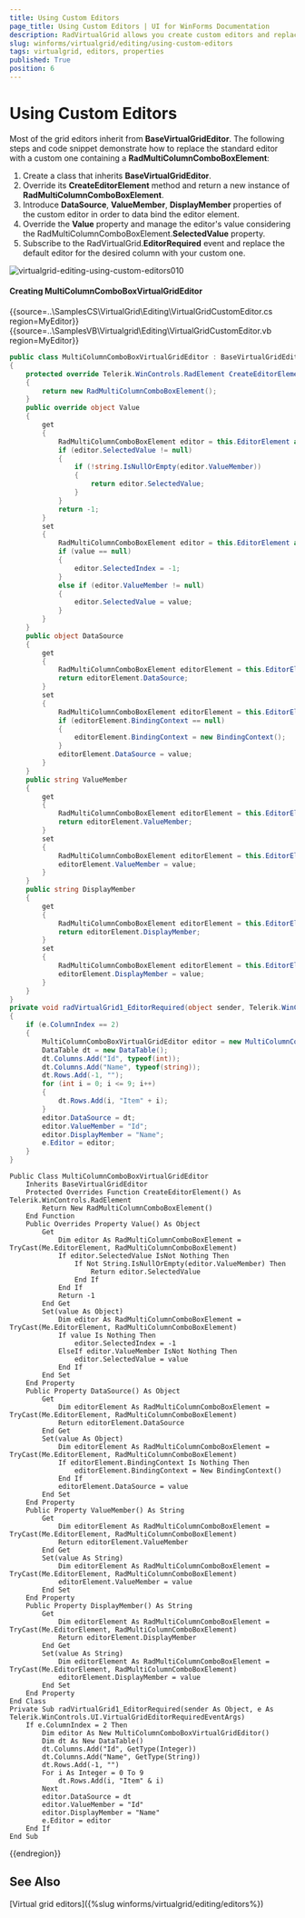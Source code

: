 ```yaml
---
title: Using Custom Editors
page_title: Using Custom Editors | UI for WinForms Documentation
description: RadVirtualGrid allows you create custom editors and replace the default one.
slug: winforms/virtualgrid/editing/using-custom-editors
tags: virtualgrid, editors, properties
published: True
position: 6
---
```


# Using Custom Editors

Most of the grid editors inherit from __BaseVirtualGridEditor__. The following steps and code snippet demonstrate how to replace the standard editor with a custom one containing a __RadMultiColumnComboBoxElement__:

1. Create a class that inherits __BaseVirtualGridEditor__.
2. Override its __CreateEditorElement__ method and return a new instance of __RadMultiColumnComboBoxElement__.
3. Introduce __DataSource__, __ValueMember__, __DisplayMember__ properties of the custom editor in order to data bind the editor element.
4. Override the __Value__ property and manage the editor's value considering the RadMultiColumnComboBoxElement.__SelectedValue__ property.
5. Subscribe to the RadVirtualGrid.__EditorRequired__ event and replace the default editor for the desired column with your custom one.

![virtualgrid-editing-using-custom-editors010](images/virtualgrid-editing-using-custom-editors010.gif)

#### Creating MultiColumnComboBoxVirtualGridEditor 

{{source=..\SamplesCS\VirtualGrid\Editing\VirtualGridCustomEditor.cs region=MyEditor}} 
{{source=..\SamplesVB\Virtualgrid\Editing\VirtualGridCustomEditor.vb region=MyEditor}}
````C#
public class MultiColumnComboBoxVirtualGridEditor : BaseVirtualGridEditor
{
    protected override Telerik.WinControls.RadElement CreateEditorElement()
    {
        return new RadMultiColumnComboBoxElement();
    }
    public override object Value
    {
        get
        {
            RadMultiColumnComboBoxElement editor = this.EditorElement as RadMultiColumnComboBoxElement;
            if (editor.SelectedValue != null)
            {
                if (!string.IsNullOrEmpty(editor.ValueMember))
                {
                    return editor.SelectedValue;
                }
            }
            return -1;
        }
        set
        {
            RadMultiColumnComboBoxElement editor = this.EditorElement as RadMultiColumnComboBoxElement;
            if (value == null)
            {
                editor.SelectedIndex = -1;
            }
            else if (editor.ValueMember != null)
            {
                editor.SelectedValue = value;
            }
        }
    }
    public object DataSource
    {
        get
        {
            RadMultiColumnComboBoxElement editorElement = this.EditorElement as RadMultiColumnComboBoxElement;
            return editorElement.DataSource;
        }
        set
        {
            RadMultiColumnComboBoxElement editorElement = this.EditorElement as RadMultiColumnComboBoxElement;
            if (editorElement.BindingContext == null)
            {
                editorElement.BindingContext = new BindingContext();
            }
            editorElement.DataSource = value;
        }
    }
    public string ValueMember
    {
        get
        {
            RadMultiColumnComboBoxElement editorElement = this.EditorElement as RadMultiColumnComboBoxElement;
            return editorElement.ValueMember;
        }
        set
        {
            RadMultiColumnComboBoxElement editorElement = this.EditorElement as RadMultiColumnComboBoxElement;
            editorElement.ValueMember = value;
        }
    }
    public string DisplayMember
    {
        get
        {
            RadMultiColumnComboBoxElement editorElement = this.EditorElement as RadMultiColumnComboBoxElement;
            return editorElement.DisplayMember;
        }
        set
        {
            RadMultiColumnComboBoxElement editorElement = this.EditorElement as RadMultiColumnComboBoxElement;
            editorElement.DisplayMember = value;
        }
    }
}
private void radVirtualGrid1_EditorRequired(object sender, Telerik.WinControls.UI.VirtualGridEditorRequiredEventArgs e)
{
    if (e.ColumnIndex == 2)
    {
        MultiColumnComboBoxVirtualGridEditor editor = new MultiColumnComboBoxVirtualGridEditor();
        DataTable dt = new DataTable();
        dt.Columns.Add("Id", typeof(int));
        dt.Columns.Add("Name", typeof(string));
        dt.Rows.Add(-1, "");
        for (int i = 0; i <= 9; i++)
        {
            dt.Rows.Add(i, "Item" + i);
        }
        editor.DataSource = dt;
        editor.ValueMember = "Id";
        editor.DisplayMember = "Name";
        e.Editor = editor;
    }
}

````
````VB.NET
Public Class MultiColumnComboBoxVirtualGridEditor
    Inherits BaseVirtualGridEditor
    Protected Overrides Function CreateEditorElement() As Telerik.WinControls.RadElement
        Return New RadMultiColumnComboBoxElement()
    End Function
    Public Overrides Property Value() As Object
        Get
            Dim editor As RadMultiColumnComboBoxElement = TryCast(Me.EditorElement, RadMultiColumnComboBoxElement)
            If editor.SelectedValue IsNot Nothing Then
                If Not String.IsNullOrEmpty(editor.ValueMember) Then
                    Return editor.SelectedValue
                End If
            End If
            Return -1
        End Get
        Set(value As Object)
            Dim editor As RadMultiColumnComboBoxElement = TryCast(Me.EditorElement, RadMultiColumnComboBoxElement)
            If value Is Nothing Then
                editor.SelectedIndex = -1
            ElseIf editor.ValueMember IsNot Nothing Then
                editor.SelectedValue = value
            End If
        End Set
    End Property
    Public Property DataSource() As Object
        Get
            Dim editorElement As RadMultiColumnComboBoxElement = TryCast(Me.EditorElement, RadMultiColumnComboBoxElement)
            Return editorElement.DataSource
        End Get
        Set(value As Object)
            Dim editorElement As RadMultiColumnComboBoxElement = TryCast(Me.EditorElement, RadMultiColumnComboBoxElement)
            If editorElement.BindingContext Is Nothing Then
                editorElement.BindingContext = New BindingContext()
            End If
            editorElement.DataSource = value
        End Set
    End Property
    Public Property ValueMember() As String
        Get
            Dim editorElement As RadMultiColumnComboBoxElement = TryCast(Me.EditorElement, RadMultiColumnComboBoxElement)
            Return editorElement.ValueMember
        End Get
        Set(value As String)
            Dim editorElement As RadMultiColumnComboBoxElement = TryCast(Me.EditorElement, RadMultiColumnComboBoxElement)
            editorElement.ValueMember = value
        End Set
    End Property
    Public Property DisplayMember() As String
        Get
            Dim editorElement As RadMultiColumnComboBoxElement = TryCast(Me.EditorElement, RadMultiColumnComboBoxElement)
            Return editorElement.DisplayMember
        End Get
        Set(value As String)
            Dim editorElement As RadMultiColumnComboBoxElement = TryCast(Me.EditorElement, RadMultiColumnComboBoxElement)
            editorElement.DisplayMember = value
        End Set
    End Property
End Class
Private Sub radVirtualGrid1_EditorRequired(sender As Object, e As Telerik.WinControls.UI.VirtualGridEditorRequiredEventArgs)
    If e.ColumnIndex = 2 Then
        Dim editor As New MultiColumnComboBoxVirtualGridEditor()
        Dim dt As New DataTable()
        dt.Columns.Add("Id", GetType(Integer))
        dt.Columns.Add("Name", GetType(String))
        dt.Rows.Add(-1, "")
        For i As Integer = 0 To 9
            dt.Rows.Add(i, "Item" & i)
        Next
        editor.DataSource = dt
        editor.ValueMember = "Id"
        editor.DisplayMember = "Name"
        e.Editor = editor
    End If
End Sub

```` 

{{endregion}}

## See Also 

[Virtual grid editors]({%slug winforms/virtualgrid/editing/editors%})
